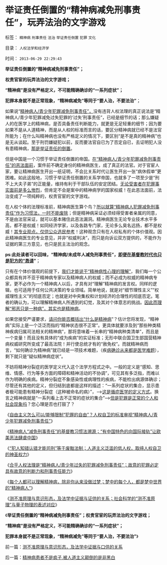 # 举证责任倒置的“精神病减免刑事责任”，玩弄法治的文字游戏

标签： `精神病` `刑事责任` `法治` `举证责任倒置` `犯罪` `文化` 

目录： `人权法学和经济学`

时间： `2013-06-29 22:29:43`

**举证责任倒置的“精神病减免刑事责任”；**

**权贵官宦的玩弄法治的文字游戏；**

**“精神病”是没有严格定义，不可能精确确诊的“一系列症状”；**

**犯罪本身就不是正常现象，“精神病减免”等同于“要人治，不要法治”**；

如果说“[精神病人/青少年犯罪减免刑事责任”，](../../../2013/6/27/精神病人减免刑事责任的基督教习惯法在中国成为陋习.md)没有违背人权法理的真正说法是“精神病人/青少年犯罪减免过失犯罪的‘过失’刑事责任”，已经是细节的话；那么嫌疑人的在医学上的精神病，是否具备责任判断能力，就更是无足轻重的细节；因为要如果不是从人道精神，而是从人权的标准而言的话，要区分精神病就已经不是法官所能为；在什么叫精神病也没有严格定义的情况下，要区别“是不是真的精神病”也是无从谈起。至于刑罚嫌疑犯以前，反而要法官自已为了否定自已，去证明犯人没有患精神病，[那是举证责任的倒置](../../../2013/6/27/人权自卫标准审视“精神病人／青少年犯罪减免刑事责任”西方陋习；.md)。

但是中国是一个习惯于举证责任倒置的帝国。[在“精神病人/青少年犯罪减免刑事责任”的恶法面前](../../../2013/6/28/人道主义泛滥的低人权,“犯人知错认错才能司刑”等于废黜法制.md)，案件前不确定身份的精神病医生，成了真正的法官。对于官宦人家，要让精神病医生开出一纸证明，不会比关系时代让医生开出一张“病休假单”更困难。如此这般地，习惯于举证责任倒置的关系学帝国，也就多了一项至少是“刑不上大夫子弟”的正能量，维持有利于干部队伍的安定团结。[无论受害者在犯罪事实面前是多么惨烈](../../../2010/3/26/道德治国“上纲上线”和中庸之道“减纲下线”.md)，但肯定不会是案中的精神病学的国家权威！在此恶法面前，法治变成了一项纯粹的，权贵官宦的文字游戏。

在人权个体的法理标准前，精神病医生算个鸟？[所以就算“精神病人犯罪减免刑事责任”作为习惯法，一时不能废除](../../../2013/6/28/国人以讹传讹“精神病人／青少年犯罪减免刑事责任”.md)；但是精神病采证必须经得受害者亲属的同意，不是由法官采证，就可以基本赌住此恶法漏洞。精神病医生无论专业技术水平多高，都不是权威！如同经济学家，以及各路专门家，无论多么臭名远扬，都不是权威！[其专业观点，仅供公众选民参考](../../../2008/10/20/欣赏专家们之无知，无耻，与无良.md)！这种观念只有在人权私有的个体价值观。因此精神病医生的专业意见，并非“权威判决”，而只是向诉讼双方提供的，不能作为证据的第三方意见，也只是民主法治的观念。

**ps:此处读者可以回味，“精神病/未成年人减免刑事责任”，[即便在基督教时代也只是犯方的“恳请](../../../2013/6/27/精神病人减免刑事责任的基督教习惯法在中国成为陋习.md)”**；

只有在个体价值观的前提下，[我们才能说于“精神病性心理的理解”](../../../2013/6/28/每个人都可以理解精神病,精神病人犯罪只是普通的犯罪.md)，我们每一个公众都具有并不亚于精神病专家以及精神病人的权威；而不必成为权威的精神病专家，更不必作为一个精神病人以后，才具有对“理解”精神病的发言权。同样的逻辑，也可适用于任何公共决策的专业领域。简单地说，就是对“细节理性主义”“权威理性主义”的彻底否定；也就是对中央集权和计划经济的合理性的彻底否定。笔者的确认为，可以理解精神病人所遇到的幻觉，及其对个体意志的挑战。[因此而理解“邪恶只是一种病”，其实也是精神病](../../../2010/3/24/再辩人权人道之精神病不应免责.md)。

如果您接受严谨要求，[请问你能否概括出“什么是精神病](../../../2011/3/3/语文也可成科学；沟通的科学.md)”？估计您将发现，“精神病”实际上是一个泛泛而指的“精神状态很不正常”。更具体就要涉及到“那些种类精神疾病归属司法相关的精神病”，那将意味着一长串的“精神病种类清单”，而且是一个变量！而且没有具体的“成为疾病”的实证标准；无形中联合国卫生部国营精神病权威研究所变成了最高法院！并行使总统才有的“赦免权”。而就精神病而言，“如何确诊为精神病”就已经是一项技术难题，（疾[病确诊从来都是医学难题](../../../2010/7/23/早诊早治的关键在自已；疑证从有，疑病从无.md)），剩下就只是“疑似精神病症状”。

不妨将精神分裂症的医学定义代入这个法学方程式之中。一般的定义是“感知、思维、情感、行为等多方面的障碍和精神活动的不协调”，可见其有多泛指，而难以作为明确的疾病。精神分裂症不象感染性或病理性的疾病，不能检出病源体确诊；尽管还有其他的定义，但归结到底都是这样的描述：“一系列症状的集合，显示患者极可能患有精神分裂症（这种被命名的病）”，——>[这是循症医学的定义方式](../../../2010/7/14/大历史观之分类调查；循证医学“早诊早治省钱”是科幻.md)。换言之精神病就是“一系列看上去不正常的症状的集合”——>[但是犯罪是正常的个人和社会现象吗](../../../2013/6/16/民粹者的抑郁症，下意识残杀无辜，全面解释陈水总和郑民生.md)？您心理是否也打鼓了？

《[自由主义怎么可以/能够限制“犯罪的自由”？人权自卫的标准审视“精神病人/青少年犯罪减免刑事责任”](../../../2013/6/27/人权自卫标准审视“精神病人／青少年犯罪减免刑事责任”西方陋习；.md)》

《[精神病人“减免刑事责任”的基督教习惯法溯源；“有中国特色的向国际接轨”让欧美恶法肆虐中国](../../../2013/6/27/精神病人减免刑事责任的基督教习惯法在中国成为陋习.md)》

《[“犯人知错认错才能司刑”等于废黜法制；人道主义泛滥的低人权，取缔人权自卫的神圣权力](../../../2013/6/28/人道主义泛滥的低人权,“犯人知错认错才能司刑”等于废黜法制.md)》

《[合乎人权法理是“精神病人/青少年过失的犯罪减免刑事责任”；故意的犯罪必定具有故意的判断力和刑事责任能力](../../../2013/6/28/国人以讹传讹“精神病人／青少年犯罪减免刑事责任”.md)》

《[每个人都可以理解精神病，除非你从来没做过梦；梦中的每个人，都是梦中世界的“精神病人”](../../../2013/6/28/每个人都可以理解精神病,精神病人犯罪只是普通的犯罪.md)》

《[测不准原理与意识形态，及法学中证据与证供的关系；社会科学的“测不准原理”与量子物理的表述对应](../../../2013/6/29/测不准原理与意识形态，及法学中证据与口供的关系.md)》

《**举证责任倒置的“精神病减免刑事责任”；权贵官宦的玩弄法治的文字游戏；**

**“精神病”是没有严格定义，不可能精确确诊的“一系列症状”；**

**犯罪本身就不是正常现象，“精神病减免”等同于“要人治，不要法治”**》



前一篇：[测不准原理与意识形态，及法学中证据与口供的关系](../../../2013/6/29/测不准原理与意识形态，及法学中证据与口供的关系.md)

后一篇：[精神病患者不是疯子,被人道主义颠倒的是非黑白](../../../2013/6/29/精神病患者不是疯子,被人道主义颠倒的是非黑白.md)